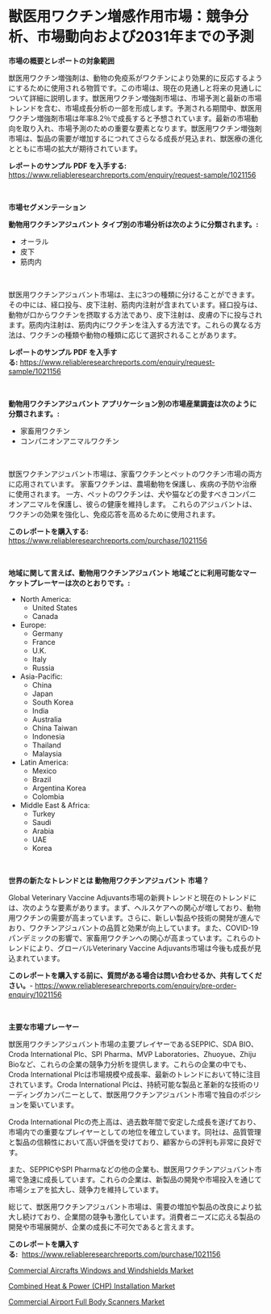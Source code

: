<p><h1>獣医用ワクチン増感作用市場：競争分析、市場動向および2031年までの予測</h1></p><p><strong>市場の概要とレポートの対象範囲</strong></p>
<p><p>獣医用ワクチン増強剤は、動物の免疫系がワクチンにより効果的に反応するようにするために使用される物質です。この市場は、現在の見通しと将来の見通しについて詳細に説明します。獣医用ワクチン増強剤市場は、市場予測と最新の市場トレンドを含む、市場成長分析の一部を形成します。予測される期間中、獣医用ワクチン増強剤市場は年率8.2％で成長すると予想されています。最新の市場動向を取り入れ、市場予測のための重要な要素となります。獣医用ワクチン増強剤市場は、製品の需要が増加するにつれてさらなる成長が見込まれ、獣医療の進化とともに市場の拡大が期待されています。</p></p>
<p><strong>レポートのサンプル PDF を入手する:</strong> <a href="https://www.reliableresearchreports.com/enquiry/request-sample/1021156">https://www.reliableresearchreports.com/enquiry/request-sample/1021156</a></p>
<p>&nbsp;</p>
<p><strong>市場セグメンテーション</strong></p>
<p><strong>動物用ワクチンアジュバント タイプ別の市場分析は次のように分類されます。:</strong></p>
<p><ul><li>オーラル</li><li>皮下</li><li>筋肉内</li></ul></p>
<p>&nbsp;</p>
<p><p>獣医用ワクチンアジュバント市場は、主に3つの種類に分けることができます。その中には、経口投与、皮下注射、筋肉内注射が含まれています。経口投与は、動物が口からワクチンを摂取する方法であり、皮下注射は、皮膚の下に投与されます。筋肉内注射は、筋肉内にワクチンを注入する方法です。これらの異なる方法は、ワクチンの種類や動物の種類に応じて選択されることがあります。</p></p>
<p><strong>レポートのサンプル PDF を入手する:</strong>&nbsp;<a href="https://www.reliableresearchreports.com/enquiry/request-sample/1021156">https://www.reliableresearchreports.com/enquiry/request-sample/1021156</a></p>
<p>&nbsp;</p>
<p><strong> 動物用ワクチンアジュバント アプリケーション別の市場産業調査は次のように分類されます。:</strong></p>
<p><ul><li>家畜用ワクチン</li><li>コンパニオンアニマルワクチン</li></ul></p>
<p>&nbsp;</p>
<p><p>獣医ワクチンアジュバント市場は、家畜ワクチンとペットのワクチン市場の両方に応用されています。 家畜ワクチンは、農場動物を保護し、疾病の予防や治療に使用されます。 一方、ペットのワクチンは、犬や猫などの愛すべきコンパニオンアニマルを保護し、彼らの健康を維持します。 これらのアジュバントは、ワクチンの効果を強化し、免疫応答を高めるために使用されます。</p></p>
<p><strong>このレポートを購入する:</strong>&nbsp; <a href="https://www.reliableresearchreports.com/purchase/1021156">https://www.reliableresearchreports.com/purchase/1021156</a></p>
<p>&nbsp;</p>
<p><strong>地域に関して言えば、動物用ワクチンアジュバント 地域ごとに利用可能なマーケットプレーヤーは次のとおりです。:</strong></p>
<p><ul>
    <li>
        North America:
        <ul>
            <li>United States</li>
            <li>Canada</li>
        </ul>
    </li>
    <li>
        Europe:
        <ul>
            <li>Germany</li>
            <li>France</li>
            <li>U.K.</li>
            <li>Italy</li>
            <li>Russia</li>
        </ul>
    </li>
    <li>
        Asia-Pacific:
        <ul>
            <li>China</li>
            <li>Japan</li>
            <li>South Korea</li>
            <li>India</li>
            <li>Australia</li>
            <li>China Taiwan</li>
            <li>Indonesia</li>
            <li>Thailand</li>
            <li>Malaysia</li>
        </ul>
    </li>
    <li>
        Latin America:
        <ul>
            <li>Mexico</li>
            <li>Brazil</li>
            <li>Argentina Korea</li>
            <li>Colombia</li>
        </ul>
    </li>
    <li>
        Middle East & Africa:
        <ul>
            <li>Turkey</li>
            <li>Saudi</li>
            <li>Arabia</li>
            <li>UAE</li>
            <li>Korea</li>
        </ul>
    </li>
    </ul></p>
<p>&nbsp;</p>
<p><strong>世界の新たなトレンドとは 動物用ワクチンアジュバント 市場？</strong></p>
<p><p>Global Veterinary Vaccine Adjuvants市場の新興トレンドと現在のトレンドには、次のような要素があります。まず、ヘルスケアへの関心が増しており、動物用ワクチンの需要が高まっています。さらに、新しい製品や技術の開発が進んでおり、ワクチンアジュバントの品質と効果が向上しています。また、COVID-19パンデミックの影響で、家畜用ワクチンへの関心が高まっています。これらのトレンドにより、グローバルVeterinary Vaccine Adjuvants市場は今後も成長が見込まれています。</p></p>
<p><strong>このレポートを購入する前に、質問がある場合は問い合わせるか、共有してください。</strong>- <a href="https://www.reliableresearchreports.com/enquiry/pre-order-enquiry/1021156">https://www.reliableresearchreports.com/enquiry/pre-order-enquiry/1021156</a></p>
<p>&nbsp;</p>
<p><strong>主要な市場プレーヤー</strong></p>
<p><p>獣医用ワクチンアジュバント市場の主要プレイヤーであるSEPPIC、SDA BIO、Croda International Plc、SPI Pharma、MVP Laboratories、Zhuoyue、Zhiju Bioなど、これらの企業の競争力分析を提供します。これらの企業の中でも、Croda International Plcは市場規模や成長率、最新のトレンドにおいて特に注目されています。Croda International Plcは、持続可能な製品と革新的な技術のリーディングカンパニーとして、獣医用ワクチンアジュバント市場で独自のポジションを築いています。</p><p>Croda International Plcの売上高は、過去数年間で安定した成長を遂げており、市場内での重要なプレイヤーとしての地位を確立しています。同社は、品質管理と製品の信頼性において高い評価を受けており、顧客からの評判も非常に良好です。</p><p>また、SEPPICやSPI Pharmaなどの他の企業も、獣医用ワクチンアジュバント市場で急速に成長しています。これらの企業は、新製品の開発や市場投入を通じて市場シェアを拡大し、競争力を維持しています。</p><p>総じて、獣医用ワクチンアジュバント市場は、需要の増加や製品の改良により拡大し続けており、企業間の競争も激化しています。消費者ニーズに応える製品の開発や市場展開が、企業の成長に不可欠であると言えます。</p></p>
<p><strong>このレポートを購入する:</strong>&nbsp;&nbsp;<a href="https://www.reliableresearchreports.com/purchase/1021156">https://www.reliableresearchreports.com/purchase/1021156</a></p>
<p><p><a href="https://view.publitas.com/reportprime-1/commercial-aircrafts-windows-and-windshields-market-size-growing-and-forecasted-for-period-from-2023-2030-and-provides-complete-market-analysis-of-this-market/">Commercial Aircrafts Windows and Windshields Market</a></p><p><a href="https://view.publitas.com/reportprime-1/combined-heat-power-chp-installation-market-offer-valuable-insights-into-market-size-market-share-market-trends-and-projections-spanning-from-2023-to-2030/">Combined Heat & Power (CHP) Installation Market</a></p><p><a href="https://view.publitas.com/reportprime-1/commercial-airport-full-body-scanners-market-offer-valuable-insights-into-market-size-market-share-market-trends-and-projections-spanning-from-2023-to-2030/">Commercial Airport Full Body Scanners Market</a></p></p>
